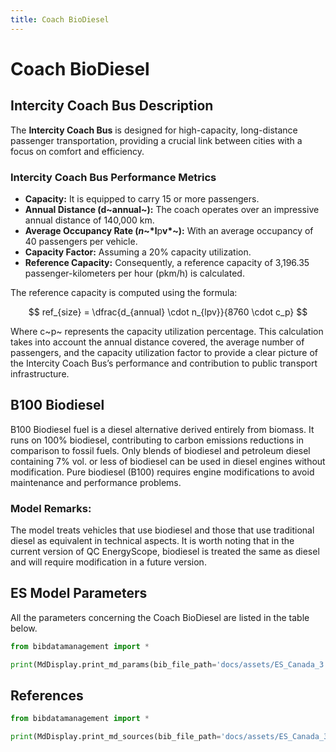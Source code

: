 ```yaml
---
title: Coach BioDiesel
---
```


# Coach BioDiesel

## Intercity Coach Bus Description

The **Intercity Coach Bus** is designed for high-capacity, long-distance
passenger transportation, providing a crucial link between cities with a
focus on comfort and efficiency.

### Intercity Coach Bus Performance Metrics

- **Capacity:** It is equipped to carry 15 or more passengers.
- **Annual Distance (d~annual~):** The coach
  operates over an impressive annual distance of 140,000 km.
- **Average Occupancy Rate (*n*~*l**p**v*~):** With an
  average occupancy of 40 passengers per vehicle.
- **Capacity Factor:** Assuming a 20% capacity utilization.
- **Reference Capacity:** Consequently, a reference capacity of
  3,196.35 passenger-kilometers per hour (pkm/h) is calculated.

The reference capacity is computed using the formula:

$$
ref_{size} = \dfrac{d_{annual} \cdot n_{lpv}}{8760 \cdot c_p}
$$

Where c~p~ represents the capacity utilization percentage.
This calculation takes into account the annual distance covered, the
average number of passengers, and the capacity utilization factor to
provide a clear picture of the Intercity Coach Bus’s performance and
contribution to public transport infrastructure.

## B100 Biodiesel

B100 Biodiesel fuel is a diesel alternative derived entirely from
biomass. It runs on 100% biodiesel, contributing to carbon emissions
reductions in comparison to fossil fuels. Only blends of biodiesel and
petroleum diesel containing 7% vol. or less of biodiesel can be used in
diesel engines without modification. Pure biodiesel (B100) requires
engine modifications to avoid maintenance and performance problems.

### Model Remarks:

The model treats vehicles that use biodiesel and those that use
traditional diesel as equivalent in technical aspects. It is worth
noting that in the current version of QC EnergyScope, biodiesel is
treated the same as diesel and will require modification in a future
version.

## ES Model Parameters

All the parameters concerning the Coach BioDiesel are listed in the
table below.

```python exec="on"
from bibdatamanagement import *

print(MdDisplay.print_md_params(bib_file_path='docs/assets/ES_Canada_3.bib', filter_entry='COACH_BIODIESEL_B100'))
```

## References

```python exec="on"
from bibdatamanagement import *

print(MdDisplay.print_md_sources(bib_file_path='docs/assets/ES_Canada_3.bib', filter_entry='COACH_BIODIESEL_B100'))
```
